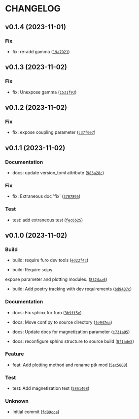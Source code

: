 # CHANGELOG



## v0.1.4 (2023-11-01)

### Fix

* fix: re-add gamma ([`19a7921`](https://github.com/rmpark1/plasmatk/commit/19a7921f327454603f8641016e12b31e8ab4b04e))


## v0.1.3 (2023-11-02)

### Fix

* fix: Unexpose gamma ([`1531f93`](https://github.com/rmpark1/plasmatk/commit/1531f939548b07b42f410ac148fd76d5fd4acf73))


## v0.1.2 (2023-11-02)

### Fix

* fix: expose coupling parameter ([`c37f0e7`](https://github.com/rmpark1/plasmatk/commit/c37f0e7f1461aa698809a68aea55a89d7347ccae))


## v0.1.1 (2023-11-02)

### Documentation

* docs: update version_toml attribute ([`985a28c`](https://github.com/rmpark1/plasmatk/commit/985a28cba71f2ed22ea6dd0b4af83ace11d989bd))

### Fix

* fix: Extraneous doc &#39;fix&#39; ([`3707895`](https://github.com/rmpark1/plasmatk/commit/3707895861a892cc0c39b157c5563802adbaf107))

### Test

* test: add extraneous test ([`fec6b25`](https://github.com/rmpark1/plasmatk/commit/fec6b2501906e3b5d2d7edc870f75788d0f68513))


## v0.1.0 (2023-11-02)

### Build

* build: require furo dev tools ([`ed22f4c`](https://github.com/rmpark1/plasmatk/commit/ed22f4cae4fa9f2cbdd536988eb11d7b2c640a4b))

* build: Require scipy

expose parameter and plotting modules. ([`8324aa6`](https://github.com/rmpark1/plasmatk/commit/8324aa61b6738ca135fda74df2a367cbfbe4db87))

* build: Add poetry tracking with dev requirements ([`bd9407c`](https://github.com/rmpark1/plasmatk/commit/bd9407c57a91329bd1e90f90a33a35f81ae08e35))

### Documentation

* docs: Fix sphinx for furo ([`3b9ff5e`](https://github.com/rmpark1/plasmatk/commit/3b9ff5e02e3c7d1f020cbf6fabe0fe14d0d771cf))

* docs: Move conf.py to source directory ([`fe947ea`](https://github.com/rmpark1/plasmatk/commit/fe947ea3529a1941e600dfcbfa94ab85826761fd))

* docs: Update docs for magnetization parameter ([`c731a95`](https://github.com/rmpark1/plasmatk/commit/c731a951beca86ae71d097eda80eaa61193c6d91))

* docs: reconfigure sphinx structure to source build ([`8f1ade8`](https://github.com/rmpark1/plasmatk/commit/8f1ade80a79226103b44045575066e3cc5d09da4))

### Feature

* feat: Add plotting method and rename ptk mod ([`5ec5808`](https://github.com/rmpark1/plasmatk/commit/5ec5808c1b492069aef85f3f37289d5ac0b2100b))

### Test

* test: Add magnetization test ([`5861408`](https://github.com/rmpark1/plasmatk/commit/5861408e9a1dcf0e09e4e2c2694aebc4e9563160))

### Unknown

* Initial commit ([`fd89cca`](https://github.com/rmpark1/plasmatk/commit/fd89ccad036dde85efaad42926c4cb2c6b4d36dc))
